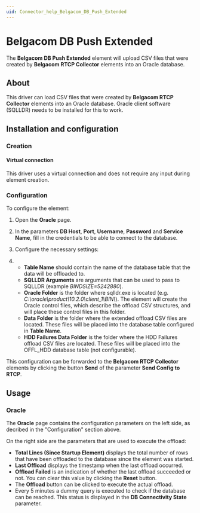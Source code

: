 ```yaml
---
uid: Connector_help_Belgacom_DB_Push_Extended
---
```


# Belgacom DB Push Extended

The **Belgacom DB Push Extended** element will upload CSV files that were created by **Belgacom RTCP Collector** elements into an Oracle database.

## About

This driver can load CSV files that were created by **Belgacom RTCP Collector** elements into an Oracle database. Oracle client software (SQLLDR) needs to be installed for this to work.

## Installation and configuration

### Creation

#### Virtual connection

This driver uses a virtual connection and does not require any input during element creation.

### Configuration

To configure the element:

1.  Open the **Oracle** page.

2.  In the parameters **DB Host**, **Port**, **Username**, **Password** and **Service Name**, fill in the credentials to be able to connect to the database.

3.  Configure the necessary settings:

4.  - **Table Name** should contain the name of the database table that the data will be offloaded to.
    - **SQLLDR Arguments** are arguments that can be used to pass to SQLLDR (example *BINDSIZE=5242880*).
    - **Oracle Folder** is the folder where sqlldr.exe is located (e.g. *C:\oracle\product\10.2.0\client_1\BIN\\*). The element will create the Oracle control files, which describe the offload CSV structures, and will place these control files in this folder.
    - **Data Folder** is the folder where the extended offload CSV files are located. These files will be placed into the database table configured in **Table Name**.
    - **HDD Failures Data Folder** is the folder where the HDD Failures offload CSV files are located. These files will be placed into the OFFL_HDD database table (not configurable).

This configuration can be forwarded to the **Belgacom RTCP Collector** elements by clicking the button **Send** of the parameter **Send Config to RTCP**.

## Usage

### Oracle

The **Oracle** page contains the configuration parameters on the left side, as decribed in the "Configuration" section above.

On the right side are the parameters that are used to execute the offload:

- **Total Lines (Since Startup Element)** displays the total number of rows that have been offloaded to the database since the element was started.
- **Last Offload** displays the timestamp when the last offload occurred.
- **Offload Failed** is an indication of whether the last offload succeeded or not. You can clear this value by clicking the **Reset** button.
- The **Offload** button can be clicked to execute the actual offload.
- Every 5 minutes a dummy query is executed to check if the database can be reached. This status is displayed in the **DB Connectivity State** parameter.
